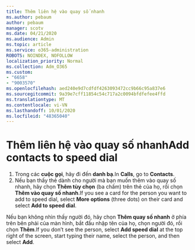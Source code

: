 ```yaml
---
title: Thêm liên hệ vào quay số nhanh
ms.author: pebaum
author: pebaum
manager: scotv
ms.date: 04/21/2020
ms.audience: Admin
ms.topic: article
ms.service: o365-administration
ROBOTS: NOINDEX, NOFOLLOW
localization_priority: Normal
ms.collection: Adm_O365
ms.custom:
- "6658"
- "9003570"
ms.openlocfilehash: aed240e9d7cdfdf4263093472cc9b66c95a837e6
ms.sourcegitcommit: 9a39e7cff11854c54c717a2c0094bfdfefee4ffd
ms.translationtype: MT
ms.contentlocale: vi-VN
ms.lasthandoff: 10/01/2020
ms.locfileid: "48365040"
---
```

# <a name="add-contacts-to-speed-dial"></a><span data-ttu-id="54d40-102">Thêm liên hệ vào quay số nhanh</span><span class="sxs-lookup"><span data-stu-id="54d40-102">Add contacts to speed dial</span></span>

1. <span data-ttu-id="54d40-103">Trong các  **cuộc gọi**, hãy đi đến  **danh bạ**.</span><span class="sxs-lookup"><span data-stu-id="54d40-103">In  **Calls**, go to  **Contacts**.</span></span>
2. <span data-ttu-id="54d40-104">Nếu bạn thấy thẻ dành cho người mà bạn muốn thêm vào quay số nhanh, hãy chọn  **Thêm tùy chọn**  (ba chấm) trên thẻ của họ, rồi chọn  **Thêm vào quay số nhanh**.</span><span class="sxs-lookup"><span data-stu-id="54d40-104">If you see a card for the person you want to add to speed dial, select  **More options**  (three dots) on their card and select  **Add to speed dial**.</span></span>

<span data-ttu-id="54d40-105">Nếu bạn không nhìn thấy người đó, hãy chọn  **Thêm quay số nhanh**  ở phía trên bên phải của màn hình, bắt đầu nhập tên của họ, chọn người đó, rồi chọn  **Thêm**.</span><span class="sxs-lookup"><span data-stu-id="54d40-105">If you don’t see the person, select  **Add speed dial**  at the top right of the screen, start typing their name, select the person, and then select  **Add**.</span></span>
